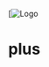 [![Logo](https://cdn.discordapp.com/attachments/327958586959462410/332816672933019649/plus3.png)
# plus
